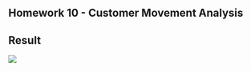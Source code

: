 ## Homework 10 - Customer Movement Analysis

## Result

![](https://github.com/chetninphat/BADS7105-CRM-Analytics-and-Intelligence/blob/main/Homework%2010/HW10.png)
